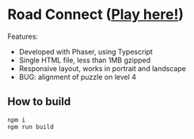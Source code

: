 Road Connect ([Play here!](https://djlsa.github.io/road-connect/dist/index.html))
=

Features:

* Developed with Phaser, using Typescript
* Single HTML file, less than 1MB gzipped
* Responsive layout, works in portrait and landscape
* BUG: alignment of puzzle on level 4

How to build
-
```
npm i
npm run build